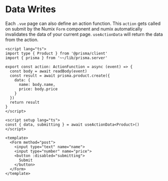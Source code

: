 # Data Writes

Each `.vue` page can also define an action function. This `action` gets called on submit by the Numix `Form` component and numix automatically invalidates the data of your current page. `useActionData` will return the data from the action.

```vue
<script lang="ts">
import type { Product } from '@prisma/client'
import { prisma } from '~~/lib/prisma.server'

export const action: ActionFunction = async (event) => {
  const body = await readBody(event)
  const result = await prisma.product.create({
    data: {
      name: body.name,
      price: body.price
    }
  })
  return result
}
</script>

<script setup lang="ts">
const { data, submitting } = await useActionData<Product>()
</script>

<template>
  <Form method="post">
    <input type="text" name="name">
    <input type="number" name="price">
    <button :disabled="submitting">
      Submit
    </button>
  </Form>
</template>
```
